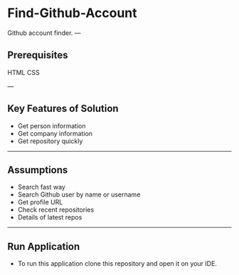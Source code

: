 # Find-Github-Account

Github account finder.
—

## Prerequisites

HTML
CSS

—

## Key Features of Solution

+ Get person information
+ Get company information
+ Get repository quickly

---

## Assumptions

+ Search fast way
+ Search Github user by name or username
+ Get profile URL
+ Check recent repositories
+ Details of latest repos

---

## Run Application

+ To run this application clone this repository and open it on your IDE.

